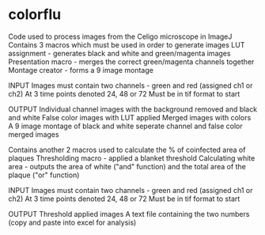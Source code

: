# colorflu
Code used to process images from the Celigo microscope in ImageJ
Contains 3 macros which must be used in order to generate images
LUT assignment - generates black and white and green/magenta images
Presentation macro - merges the correct green/magenta channels together
Montage creator - forms a 9 image montage

INPUT
Images must contain two channels - green and red (assigned ch1 or ch2)
At 3 time points denoted 24, 48 or 72
Must be in tif format to start

OUTPUT
Individual channel images with the background removed and black and white
False color images with LUT applied
Merged images with colors
A 9 image montage of black and white seperate channel and false color merged images

Contains another 2 macros used to calculate the % of coinfected area of plaques
Thresholding macro - applied a blanket threshold
Calculating white area - outputs the area of white ("and" function) and the total area of the plaque ("or" function)

INPUT
Images must contain two channels - green and red (assigned ch1 or ch2)
At 3 time points denoted 24, 48 or 72
Must be in tif format to start

OUTPUT
Threshold applied images
A text file containing the two numbers (copy and paste into excel for analysis)
